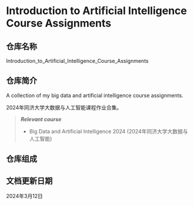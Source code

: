 # Introduction to Artificial Intelligence Course Assignments

## 仓库名称

Introduction_to_Artificial_Intelligence_Course_Assignments

## 仓库简介

A collection of my big data and artificial intelligence course assignments.

2024年同济大学大数据与人工智能课程作业合集。

> ***Relevant course***
> * Big Data and Artificial Intelligence 2024 (2024年同济大学大数据与人工智能)

## 仓库组成

## 文档更新日期

2024年3月12日
